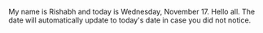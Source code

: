 My name is Rishabh and today is Wednesday, November 17. Hello all. The date will automatically update to today's date in case you did not notice.
